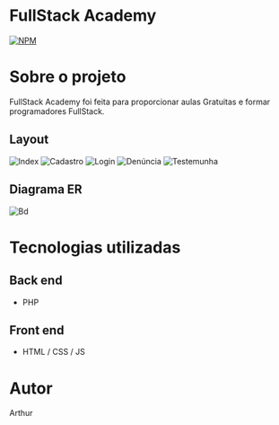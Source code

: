 
# FullStack Academy
[![NPM](https://img.shields.io/npm/l/react)](https://github.com/ayeeezx/DenunciasNew/blob/main/LICENSE) 

# Sobre o projeto
 FullStack Academy foi feita para proporcionar aulas Gratuitas e formar programadores FullStack.

## Layout 
![Index](https://github.com/ayeeezx/assets/blob/main/index.png)
![Cadastro](https://github.com/ayeeezx/assets/blob/main/registro.png) 
![Login](https://github.com/ayeeezx/assets/blob/main/login.png)
![Denúncia](https://github.com/ayeeezx/assets/blob/main/admin.png)
![Testemunha](https://github.com/ayeeezx/assets/blob/main/logo.png)


## Diagrama ER
![Bd](https://github.com/ayeeezx/assets/blob/main/bd.png)


# Tecnologias utilizadas
## Back end
- PHP
## Front end
- HTML / CSS / JS


# Autor

Arthur



